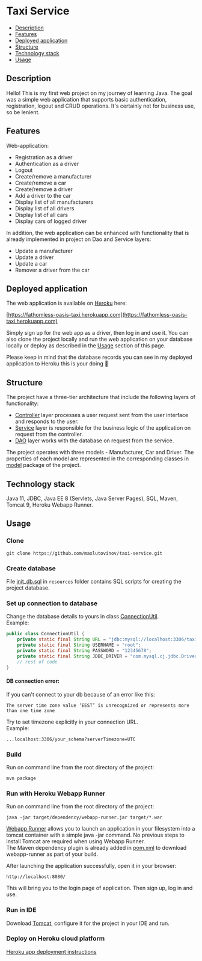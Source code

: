 # Taxi Service

<!-- TOC -->

* [Description](#description)
* [Features](#features)
* [Deployed application](#deployed-application)
* [Structure](#structure)
* [Technology stack](#technology-stack)
* [Usage](#usage)

<!-- TOC -->

## Description

Hello! This is my first web project on my journey of learning Java. The goal was a simple web application that supports
basic authentication, registration, logout and CRUD operations. It's certainly not for business use, so be lenient.

## Features

Web-application:

- Registration as a driver
- Authentication as a driver
- Logout
- Create/remove a manufacturer
- Create/remove a car
- Create/remove a driver
- Add a driver to the car
- Display list of all manufacturers
- Display list of all drivers
- Display list of all cars
- Display cars of logged driver

In addition, the web application can be enhanced with functionality that is already implemented in project on 
Dao and Service layers:

- Update a manufacturer
- Update a driver
- Update a car
- Remover a driver from the car

## Deployed application

The web application is available on [Heroku](https://www.heroku.com/about) here:

[https://fathomless-oasis-taxi.herokuapp.com](https://fathomless-oasis-taxi.herokuapp.com)

Simply sign up for the web app as a driver, then log in and use it. You can also clone the project locally and run the
web application on your database locally or deploy as described in the [Usage](#usage) section of this page.

Please keep in mind that the database records you can see in my deployed application to Heroku this is your doing
:slightly_smiling_face:

## Structure

The project have a three-tier architecture that include the following layers of functionality:

- [Controller](src/main/java/taxi/controller) layer processes a user request sent from the user interface and responds
  to the user.
- [Service](src/main/java/taxi/service) layer is responsible for the business logic of the application on request from
  the controller.
- [DAO](src/main/java/taxi/dao) layer works with the database on request from the service.

The project operates with three models - Manufacturer, Car and Driver. The properties of each model are represented
in the corresponding classes in [model](src/main/java/taxi/model) package of the project.

## Technology stack

Java 11, JDBC, Java EE 8 (Servlets, Java Server Pages), SQL, Maven, Tomcat 9, Heroku Webapp Runner.

## Usage

### Clone

    git clone https://github.com/maxlutovinov/taxi-service.git

### Create database

File [init_db.sql](src/main/resources/init_db.sql) in `resources` folder contains SQL scripts for creating the project
database.

### Set up connection to database

Change the database details to yours in class [ConnectionUtil](src/main/java/taxi/util/ConnectionUtil.java).<br>
Example:

```java
public class ConnectionUtil {
    private static final String URL = "jdbc:mysql://localhost:3306/taxi_service";
    private static final String USERNAME = "root";
    private static final String PASSWORD = "12345678";
    private static final String JDBC_DRIVER = "com.mysql.cj.jdbc.Driver";
    // rest of code
}
```

#### DB connection error:

If you can't connect to your db because of an error like this:

`The server time zone value ‘EEST’ is unrecognized or represents more than one time zone`

Try to set timezone explicitly in your connection URL. <br>Example:

`...localhost:3306/your_schema?serverTimezone=UTC`

### Build

Run on command line from the root directory of the project:

    mvn package

### Run with Heroku Webapp Runner

Run on command line from the root directory of the project:

    java -jar target/dependency/webapp-runner.jar target/*.war

[Webapp Runner](https://github.com/heroku/webapp-runner) allows you to launch an application in your filesystem into a
tomcat container with a simple java -jar command. No previous steps to install Tomcat are required when using Webapp
Runner.<br>
The Maven dependency plugin is already added in [pom.xml](pom.xml) to download webapp-runner as part of your build.

After launching the application successfully, open it in your browser:

    http://localhost:8080/

This will bring you to the login page of application. Then sign up, log in and use. 

### Run in IDE

Download [Tomcat](https://tomcat.apache.org/download-90.cgi), configure it for the project in your IDE and run.

### Deploy on Heroku cloud platform

[Heroku app deployment instructions](https://devcenter.heroku.com/articles/java-webapp-runner)
